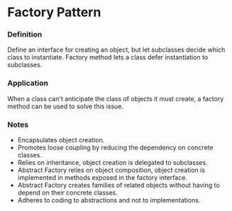 # Factory Pattern

### Definition

Define an interface for creating an object, but let subclasses decide which 
class to instantiate. Factory method lets a class defer instantiation to 
subclasses.


### Application

When a class can't anticipate the class of objects it must create, a factory 
method can be used to solve this issue. 


### Notes

- Encapsulates object creation.
- Promotes loose coupling by reducing the dependency on concrete classes.
- Relies on inheritance, object creation is delegated to subclasses.
- Abstract Factory relies on object composition, object creation is implemented
  in methods exposed in the factory interface.
- Abstract Factory creates families of related objects without having to depend 
  on their concrete classes.
- Adheres to coding to abstractions and not to implementations.
